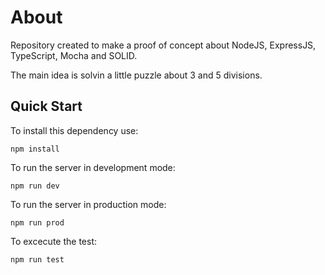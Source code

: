 # About
Repository created to make a proof of concept about NodeJS, ExpressJS, TypeScript, Mocha and SOLID.

The main idea is solvin a little puzzle about 3 and 5 divisions.

## Quick Start
To install this dependency use:

```
npm install
```
To run the server in development mode:
```
npm run dev
```
To run the server in production mode:
```
npm run prod
```
To excecute the test:
```
npm run test
```
